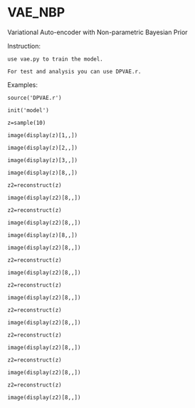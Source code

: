 # VAE_NBP
Variational Auto-encoder with Non-parametric Bayesian Prior 

Instruction:
    
    use vae.py to train the model.

    For test and analysis you can use DPVAE.r. 

Examples:

    source('DPVAE.r')

    init('model')

    z=sample(10)

    image(display(z)[1,,])

    image(display(z)[2,,])

    image(display(z)[3,,])
    
    image(display(z)[8,,])
    
    z2=reconstruct(z)
    
    image(display(z2)[8,,])
    
    z2=reconstruct(z)
    
    image(display(z2)[8,,])
    
    image(display(z)[8,,])
    
    image(display(z2)[8,,])
    
    z2=reconstruct(z)
    
    image(display(z2)[8,,])
    
    z2=reconstruct(z)
    
    image(display(z2)[8,,])
    
    z2=reconstruct(z)
    
    image(display(z2)[8,,])
    
    z2=reconstruct(z)
    
    image(display(z2)[8,,])
    
    z2=reconstruct(z)
    
    image(display(z2)[8,,])
    
    z2=reconstruct(z)
    
    image(display(z2)[8,,])
